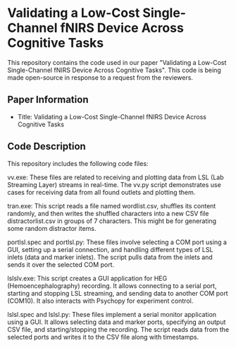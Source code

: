 # Validating a Low-Cost Single-Channel fNIRS Device Across Cognitive Tasks

This repository contains the code used in our paper "Validating a Low-Cost Single-Channel fNIRS Device Across Cognitive Tasks". This code is being made open-source in response to a request from the reviewers.

## Paper Information

- Title: Validating a Low-Cost Single-Channel fNIRS Device Across Cognitive Tasks


## Code Description

This repository includes the following code files:

vv.exe: These files are related to receiving and plotting data from LSL (Lab Streaming Layer) streams in real-time. The vv.py script demonstrates use cases for receiving data from all found outlets and plotting them.

tran.exe: This script reads a file named wordlist.csv, shuffles its content randomly, and then writes the shuffled characters into a new CSV file distractorlist.csv in groups of 7 characters. This might be for generating some random distractor items.

portlsl.spec and portlsl.py: These files involve selecting a COM port using a GUI, setting up a serial connection, and handling different types of LSL inlets (data and marker inlets). The script pulls data from the inlets and sends it over the selected COM port.

lslslv.exe: This script creates a GUI application for HEG (Hemoencephalography) recording. It allows connecting to a serial port, starting and stopping LSL streaming, and sending data to another COM port (COM10). It also interacts with Psychopy for experiment control.

lslsl.spec and lslsl.py: These files implement a serial monitor application using a GUI. It allows selecting data and marker ports, specifying an output CSV file, and starting/stopping the recording. The script reads data from the selected ports and writes it to the CSV file along with timestamps.

